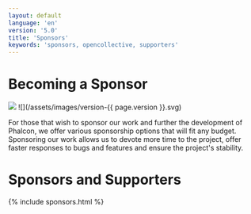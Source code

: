 ```yaml
---
layout: default
language: 'en'
version: '5.0'
title: 'Sponsors'
keywords: 'sponsors, opencollective, supporters'
---
```


# Becoming a Sponsor
![](/assets/images/document-status-stable-success.svg) ![](/assets/images/version-{{ page.version }}.svg)

For those that wish to sponsor our work and further the development of Phalcon, we offer various sponsorship options that will fit any budget. Sponsoring our work allows us to devote more time to the project, offer faster responses to bugs and features and ensure the project's stability.

# Sponsors and Supporters

{% include sponsors.html %}
